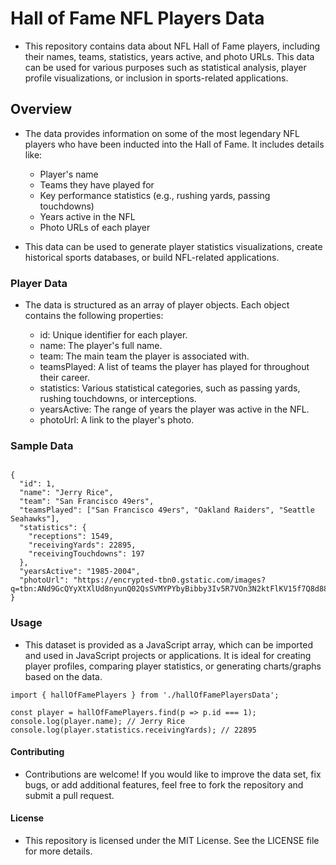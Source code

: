 # Hall of Fame NFL Players Data

- This repository contains data about NFL Hall of Fame players, including their names, teams, statistics, years active, and photo URLs. This data can be used for various purposes such as statistical analysis, player profile visualizations, or inclusion in sports-related applications.

## Overview

- The data provides information on some of the most legendary NFL players who have been inducted into the Hall of Fame. It includes details like:

  - Player's name
  - Teams they have played for
  - Key performance statistics (e.g., rushing yards, passing touchdowns)
  - Years active in the NFL
  - Photo URLs of each player

- This data can be used to generate player statistics visualizations, create historical sports databases, or build NFL-related applications.

### Player Data

- The data is structured as an array of player objects. Each object contains the following properties:

  - id: Unique identifier for each player.
  - name: The player's full name.
  - team: The main team the player is associated with.
  - teamsPlayed: A list of teams the player has played for throughout their career.
  - statistics: Various statistical categories, such as passing yards, rushing touchdowns, or interceptions.
  - yearsActive: The range of years the player was active in the NFL.
  - photoUrl: A link to the player's photo.

### Sample Data

```

{
  "id": 1,
  "name": "Jerry Rice",
  "team": "San Francisco 49ers",
  "teamsPlayed": ["San Francisco 49ers", "Oakland Raiders", "Seattle Seahawks"],
  "statistics": {
    "receptions": 1549,
    "receivingYards": 22895,
    "receivingTouchdowns": 197
  },
  "yearsActive": "1985-2004",
  "photoUrl": "https://encrypted-tbn0.gstatic.com/images?q=tbn:ANd9GcQYyXtXlUd8nyunQ02QsSVMYPYbyBibby3Iv5R7VOn3N2ktFlKV15f7Q8d88xD_BrahZE32kXqSgIJQNl6xAO0giA"
}

```

### Usage

- This dataset is provided as a JavaScript array, which can be imported and used in JavaScript projects or applications. It is ideal for creating player profiles, comparing player statistics, or generating charts/graphs based on the data.

```
import { hallOfFamePlayers } from './hallOfFamePlayersData';

const player = hallOfFamePlayers.find(p => p.id === 1);
console.log(player.name); // Jerry Rice
console.log(player.statistics.receivingYards); // 22895

```

#### Contributing

- Contributions are welcome! If you would like to improve the data set, fix bugs, or add additional features, feel free to fork the repository and submit a pull request.

#### License

- This repository is licensed under the MIT License. See the LICENSE file for more details.
